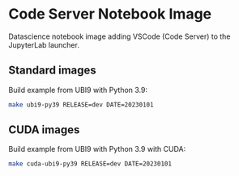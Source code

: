 # Code Server Notebook Image

Datascience notebook image adding VSCode (Code Server) to the JupyterLab launcher.

## Standard images

Build example from UBI9 with Python 3.9:

```bash
make ubi9-py39 RELEASE=dev DATE=20230101
```

## CUDA images

Build example from UBI9 with Python 3.9 with CUDA:

```bash
make cuda-ubi9-py39 RELEASE=dev DATE=20230101
```
